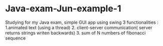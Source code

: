 # Java-exam-Jun-example-1
Studying for my Java exam, simple GUI app using swing
3 functionalities : 
  1.animated text (using a thread)
  2. client-server communication( server returns strings writen backwards)
  3. sum of N numbers of fibonacci sequence

